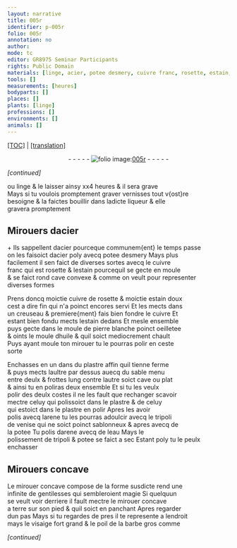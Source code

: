 ```yaml
---
layout: narrative
title: 005r
identifier: p-005r
folio: 005r
annotation: no
author:
mode: tc
editor: GR8975 Seminar Participants
rights: Public Domain
materials: [linge, acier, potee desmery, cuivre franc, rosette, estain, cuivre de rosette, cuivre, pierre, blanche, huile, plastre, sable, arene, tripoli, de venise, sablonneux, potee, eau]
tools: []
measurements: [heures]
bodyparts: []
places: []
plants: [linge]
professions: []
environments: []
animals: []
---
```


<p><a href="{{ site.baseurl }}/diplomatic/">[TOC]</a> | <a href="{{ site.baseurl }}/texts/p-005r_tl/" target="_blank">[translation]</a></p><div class="folio" align="center">- - - - - <a href="http://gallica.bnf.fr/ark:/12148/btv1b10500001g/f15.image" target="_blank"><img src="https://cu-mkp.github.io/2017-workshop-edition/assets/photo-icon.png" alt="folio image: " style="display:inline-block; margin-bottom:-3px;"/>005r</a> - - - - - </div>  
 
*[continued]*
  
ou <span class="m"><span class="pa">linge</span></span> & le laisser ainsy xx4 <span class="ms"><span class="tmp">heures</span></span> & il sera grave<br/> Mays si tu voulois promptement graver vernisses tout v{ost}re<br/> besoigne & la faictes bouillir dans ladicte liqueur & elle<br/> gravera promptement
 
 
  

## Mirouers d<span class="m">acier</span>

 
\+ Ils sappellent d<span class="m">acier</span> pourceque communem{ent} le temps passe<br/> on les faisoict d<span class="m">acier</span> poly avecq <span class="m">potee desmery</span> Mays plus<br/> facilement il sen faict de diverses sortes avecq le <span class="m">cuivre<br/> franc</span> qui est <span class="m">rosette</span> & l<span class="m">estain</span> pourcequil se gecte en moule<br/> & se faict rond cave convexe & comme on veult pour representer<br/> diverses formes
 
Prens doncq moictie <span class="m">cuivre de rosette</span> & moictie <span class="m">estain</span> doux<br/> cest a dire fin qui n'a poinct encores servi Et les mects dans<br/> un creuseau & premiere{ment} fais bien fondre le <span class="m">cuivre</span> Et<br/> estant bien fondu mects l<span class="m">estain</span> dedans Et mesle ensemble<br/> puys gecte dans le moule de <span class="m">pierre</span> <span class="m">blanche</span> poinct oeilletee<br/> & oints le moule d<span class="m">huile</span> & quil soict mediocrement chault<br/> Puys ayant moule ton mirouer tu le pourras polir en ceste<br/> sorte
 
Enchasses en un dans du <span class="m">plastre</span> affin quil tienne ferme<br/> & puys mects laultre par dessus auecq du <span class="m">sable</span> menu<br/> entre deulx & frottes lung contre lautre soict cave ou plat<br/> & ainsi tu en poliras deux ensemble Et si tu les veulx<br/> polir des deulx costes il ne les fault que rechanger scavoir<br/> mectre celuy qui polissoict dans le <span class="m">plastre</span> & de celuy<br/> qui estoict dans le <span class="m">plastre</span> en polir Apres les avoir<br/> polis avecq l<span class="m">arene</span> tu les pourras adoulcir avecq le <span class="m">tripoli</span><br/> <span class="m">de venise</span> qui ne soict poinct <span class="m">sablonneux</span> & apres avecq de<br/> la <span class="m">potee</span> Tu polis d<span class="m">arene</span> avecq de l<span class="m">eau</span> Mays le<br/> polissement de <span class="m">tripoli</span> & <span class="m">potee</span> se faict a sec Estant poly tu le peulx enchasser
 
 
  

## Mirouers concave

 
Le mirouer concave compose de la forme susdicte rend une<br/> infinite de gentilesses qui sembleroient magie Si quelquun<br/> se veult voir derriere il fault mectre le mirouer concave<br/> a terre sur son pied & quil soict en panchant Apres regarder<br/> dun pas Mays si tu regardes de pres il te represente a lendroit<br/> mays le visaige fort grand & le poil de la barbe gros comme
 
*[continued]*
 
